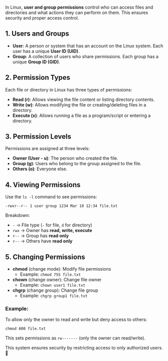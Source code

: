 In Linux, **user and group permissions** control who can access files and directories and what actions they can perform on them. This ensures security and proper access control.

## 1. **Users and Groups**

- **User**: A person or system that has an account on the Linux system. Each user has a unique **User ID (UID)**.
- **Group**: A collection of users who share permissions. Each group has a unique **Group ID (GID)**.

## 2. **Permission Types**

Each file or directory in Linux has three types of permissions:

- **Read (r)**: Allows viewing the file content or listing directory contents.
- **Write (w)**: Allows modifying the file or creating/deleting files in a directory.
- **Execute (x)**: Allows running a file as a program/script or entering a directory.

## 3. **Permission Levels**

Permissions are assigned at three levels:

- **Owner (User - u)**: The person who created the file.
- **Group (g)**: Users who belong to the group assigned to the file.
- **Others (o)**: Everyone else.

## 4. **Viewing Permissions**

Use the `ls -l` command to see permissions:

```
-rwxr--r-- 1 user group 1234 Mar 10 12:34 file.txt
```

Breakdown:

- `-` → File type (`-` for file, `d` for directory)
- `rwx` → Owner has **read, write, execute**
- `r--` → Group has **read only**
- `r--` → Others have **read only**

## 5. **Changing Permissions**

- **chmod** (change mode): Modify file permissions
    - Example: `chmod 755 file.txt`
- **chown** (change owner): Change file owner
    - Example: `chown user1 file.txt`
- **chgrp** (change group): Change file group
    - Example: `chgrp group1 file.txt`

### Example:

To allow only the owner to read and write but deny access to others:

```
chmod 600 file.txt
```

This sets permissions as `rw-------` (only the owner can read/write).

This system ensures security by restricting access to only authorized users. 🚀